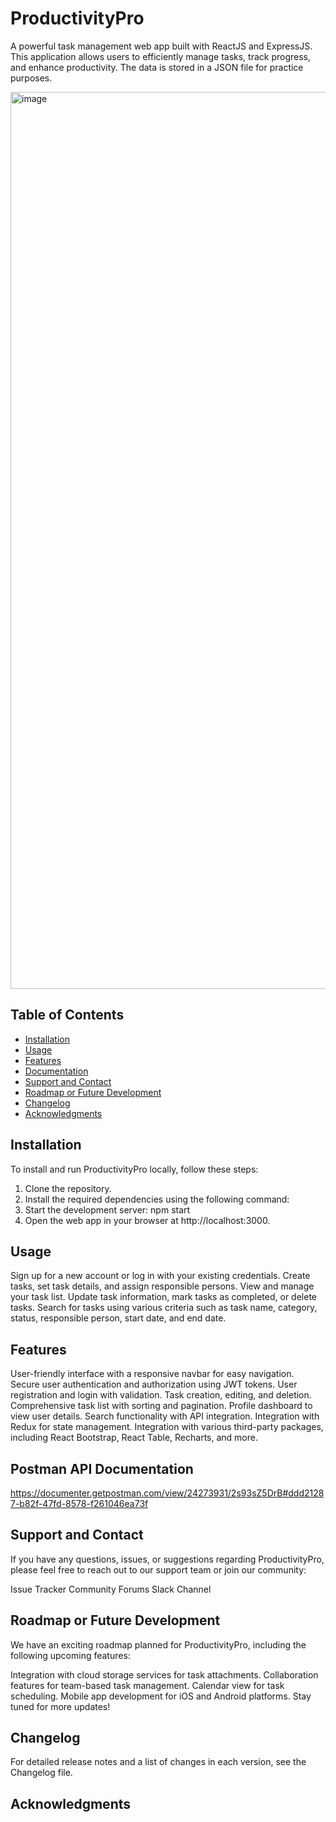 # ProductivityPro

A powerful task management web app built with ReactJS and ExpressJS. This application allows users to efficiently manage tasks, track progress, and enhance productivity. The data is stored in a JSON file for practice purposes.

<img width="1435" alt="image" src="https://github.com/developerhridu/ProductivityPro/assets/72350795/eae48266-0ec2-4f39-8843-3db3527d3820">


## Table of Contents

- [Installation](#installation)
- [Usage](#usage)
- [Features](#features)
- [Documentation](#documentation)
- [Support and Contact](#support-and-contact)
- [Roadmap or Future Development](#roadmap-or-future-development)
- [Changelog](#changelog)
- [Acknowledgments](#acknowledgments)

## Installation

To install and run ProductivityPro locally, follow these steps:

1. Clone the repository.
2. Install the required dependencies using the following command:
3. Start the development server:
  npm start
4. Open the web app in your browser at http://localhost:3000.

## Usage

Sign up for a new account or log in with your existing credentials.
Create tasks, set task details, and assign responsible persons.
View and manage your task list.
Update task information, mark tasks as completed, or delete tasks.
Search for tasks using various criteria such as task name, category, status, responsible person, start date, and end date.

## Features

User-friendly interface with a responsive navbar for easy navigation.
Secure user authentication and authorization using JWT tokens.
User registration and login with validation.
Task creation, editing, and deletion.
Comprehensive task list with sorting and pagination.
Profile dashboard to view user details.
Search functionality with API integration.
Integration with Redux for state management.
Integration with various third-party packages, including React Bootstrap, React Table, Recharts, and more.

## Postman API Documentation
https://documenter.getpostman.com/view/24273931/2s93sZ5DrB#ddd21287-b82f-47fd-8578-f261046ea73f

## Support and Contact

If you have any questions, issues, or suggestions regarding ProductivityPro, please feel free to reach out to our support team or join our community:

Issue Tracker
Community Forums
Slack Channel

## Roadmap or Future Development

We have an exciting roadmap planned for ProductivityPro, including the following upcoming features:

Integration with cloud storage services for task attachments.
Collaboration features for team-based task management.
Calendar view for task scheduling.
Mobile app development for iOS and Android platforms.
Stay tuned for more updates!

## Changelog

For detailed release notes and a list of changes in each version, see the Changelog file.

## Acknowledgments

